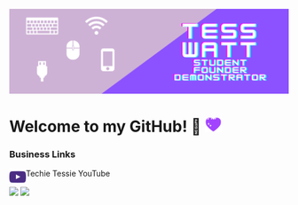 ![Header](https://raw.githubusercontent.com/Tess314/Tess314/master/personal_banner.png "Header")

# Welcome to my GitHub! 👾 <img src="https://raw.githubusercontent.com/Tess314/Tess314/master/heart.gif" width="30px">

### Business Links
Techie Tessie YouTube<img align="left" alt="Techie Tessie | YouTube" height="30px" src="https://raw.githubusercontent.com/Tess314/Tess314/master/youtube_logo.png"/>

<img align="center" src="https://github-readme-stats.vercel.app/api/top-langs/?username=Tess314&layout=compact&title_color=8C52FF"/>
<img align="center" src="https://github-readme-stats.vercel.app/api?username=Tess314&show_icons=true&line_height=27&count_private=true&title_color=8C52FF"/>

[YouTube]: https://www.youtube.com/channel/UCGCR-PjumUZeuMc0zZOIZdA
